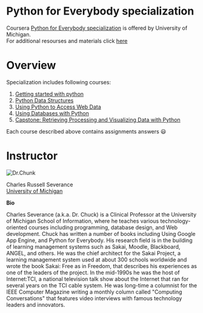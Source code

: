 # Python for Everybody specialization

Coursera [Python for Everybody specialization](https://www.coursera.org/specializations/python) is offered by University of Michigan.  
For additional resourses and materials click [here](https://www.py4e.com/materials)

# Overview

Specialization includes following courses:

1. [Getting started with python](https://github.com/koteshkoti/Coursera_Python_for_Everybody_Specialization/tree/master/Course_1_Getting%20Started%20with%20Python)
2. [Python Data Structures](https://github.com/koteshkoti/Coursera_Python_for_Everybody_Specialization/tree/master/Course_2_Python%20Data%20Structures)
3. [Using Python to Access Web Data](https://github.com/koteshkoti/Coursera_Python_for_Everybody_Specialization/tree/master/Course_3_Using_Python_to_Access_web_data)
4. [Using Databases with Python](https://github.com/koteshkoti/Coursera_Python_for_Everybody_Specialization/tree/master/Course_4_Using_Databases_with_Python)
5. [Capstone: Retrieving Processing and Visualizing Data with Python]()

Each course described above contains assignments answers :smiley:

# Instructor

 ![Dr.Chunk](https://upload.wikimedia.org/wikipedia/commons/thumb/7/74/Charles_Severance.jpg/220px-Charles_Severance.jpg )

Charles Russell Severance  
[University of Michigan](https://umich.edu/)


**Bio**

Charles Severance (a.k.a. Dr. Chuck) is a Clinical Professor at the University of Michigan School of Information, where he teaches various technology-oriented courses including programming, database design, and Web development. Chuck has written a number of books including Using Google App Engine, and Python for Everybody. His research field is in the building of learning management systems such as Sakai, Moodle, Blackboard, ANGEL, and others. He was the chief architect for the Sakai Project, a learning management system used at about 300 schools worldwide and wrote the book Sakai: Free as in Freedom, that describes his experiences as one of the leaders of the project. In the mid-1990s he was the host of Internet:TCI, a national television talk show about the Internet that ran for several years on the TCI cable system. He was long-time a columnist for the IEEE Computer Magazine writing a monthly column called "Computing Conversations" that features video interviews with famous technology leaders and innovators.





